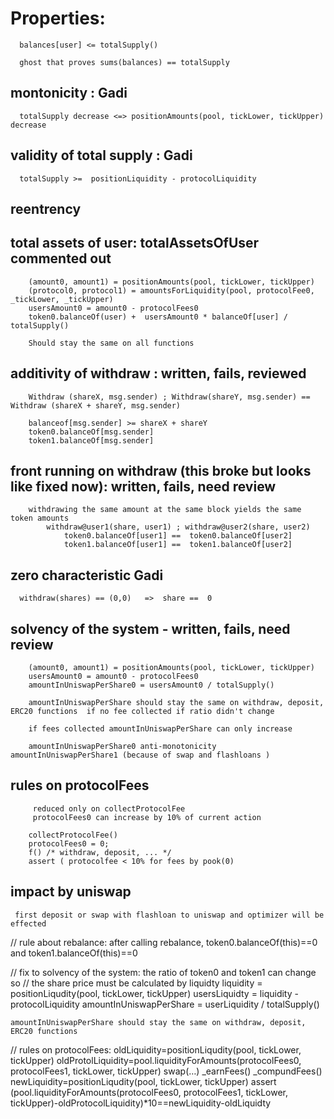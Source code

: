 
# Properties: 

      balances[user] <= totalSupply()

      ghost that proves sums(balances) == totalSupply

  ## montonicity : Gadi
      totalSupply decrease <=> positionAmounts(pool, tickLower, tickUpper) decrease

  ## validity of total supply : Gadi
      totalSupply >=  positionLiquidity - protocolLiquidity


 ## reentrency


  ## total assets of user: totalAssetsOfUser commented out
        (amount0, amount1) = positionAmounts(pool, tickLower, tickUpper)
        (protocol0, protocol1) = amountsForLiquidity(pool, protocolFee0, _tickLower, _tickUpper)
        usersAmount0 = amount0 - protocolFees0
        token0.balanceOf(user) +  usersAmount0 * balanceOf[user] / totalSupply() 

        Should stay the same on all functions

       

  ## additivity of withdraw : written, fails, reviewed 
        Withdraw (shareX, msg.sender) ; Withdraw(shareY, msg.sender) == Withdraw (shareX + shareY, msg.sender)

        balanceof[msg.sender] >= shareX + shareY 
        token0.balanceOf[msg.sender]
        token1.balanceOf[msg.sender]

      

    
  ## front running on withdraw (this broke but looks like fixed now): written, fails, need review
        withdrawing the same amount at the same block yields the same token amounts 
            withdraw@user1(share, user1) ; withdraw@user2(share, user2) 
                token0.balanceOf[user1] ==  token0.balanceOf[user2]
                token1.balanceOf[user1] ==  token1.balanceOf[user2] 
 

  ## zero characteristic  Gadi
      withdraw(shares) == (0,0)   =>  share ==  0


  ## solvency of the system  - written, fails, need review 
         
        (amount0, amount1) = positionAmounts(pool, tickLower, tickUpper)
        usersAmount0 = amount0 - protocolFees0
        amountInUniswapPerShare0 = usersAmount0 / totalSupply()

        amountInUniswapPerShare should stay the same on withdraw, deposit, ERC20 functions  if no fee collected if ratio didn't change

        if fees collected amountInUniswapPerShare can only increase    

        amountInUniswapPerShare0 anti-monotonicity amountInUniswapPerShare1 (because of swap and flashloans )
        

  ## rules on protocolFees
         reduced only on collectProtocolFee
         protocolFees0 can increase by 10% of current action 

        collectProtocolFee()
        protocolFees0 = 0; 
        f() /* withdraw, deposit, ... */
        assert ( protocolfee < 10% for fees by pook(0)
        

 
  ## impact by uniswap
     first deposit or swap with flashloan to uniswap and optimizer will be effected 

// rule about rebalance:
after calling rebalance, token0.balanceOf(this)==0 and token1.balanceOf(this)==0

// fix to solvency of the system: the ratio of token0 and token1 can change so // the share price must be calculated by liquidty
    liquidity = positionLiqudity(pool, tickLower, tickUpper)
    usersLiquidty = liquidity - protocolLiquidity
    amountInUniswapPerShare = userLiquidity / totalSupply()

    amountInUniswapPerShare should stay the same on withdraw, deposit, ERC20 functions    

// rules on protocolFees:
oldLiquidity=positionLiqudity(pool, tickLower, tickUpper)
oldProtolLiquidity=pool.liquidityForAmounts(protocolFees0, protocolFees1, tickLower, tickUpper)
swap(…)
_earnFees()
_compundFees()
newLiquidity=positionLiqudity(pool, tickLower, tickUpper)
assert (pool.liquidityForAmounts(protocolFees0, protocolFees1, tickLower, tickUpper)-oldProtocolLiquidity)*10==newLiquidity-oldLiquidty